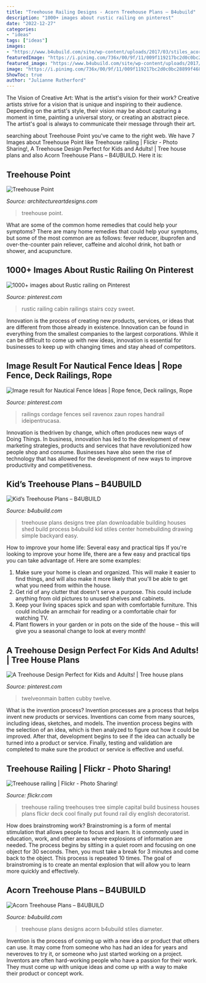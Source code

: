 ```yaml
---
title: "Treehouse Railing Designs - Acorn Treehouse Plans – B4ubuild"
description: "1000+ images about rustic railing on pinterest"
date: "2022-12-27"
categories:
- "ideas"
tags: ["ideas"]
images:
- "https://www.b4ubuild.com/site/wp-content/uploads/2017/03/stiles_acorn_treehouse.jpg"
featuredImage: "https://i.pinimg.com/736x/00/9f/11/009f119217bc2d0c0bc28899f468be90.jpg"
featured_image: "https://www.b4ubuild.com/site/wp-content/uploads/2017/03/stiles_acorn_treehouse.jpg"
image: "https://i.pinimg.com/736x/00/9f/11/009f119217bc2d0c0bc28899f468be90.jpg"
ShowToc: true
author: "Julianne Rutherford"
---
```



The Vision of Creative Art: What is the artist's vision for their work?
Creative artists strive for a vision that is unique and inspiring to their audience. Depending on the artist's style, their vision may be about capturing a moment in time, painting a universal story, or creating an abstract piece. The artist's goal is always to communicate their message through their art.

	

		
searching about Treehouse Point you've came to the right web. We have 7 Images about Treehouse Point like Treehouse railing | Flickr - Photo Sharing!, A Treehouse Design Perfect for Kids and Adults! | Tree house plans and also Acorn Treehouse Plans – B4UBUILD. Here it is:
		
    
## Treehouse Point

<img loading=lazy src="https://www.architectureartdesigns.com/wp-content/uploads/2013/05/treehouse-point-3.jpg" onerror="this.onerror=null;this.src='https://tse4.mm.bing.net/th?id=OIP.XVO4YaytmB4uVOJbtft8SgHaE8&amp;pid=15.1';" alt="Treehouse Point">

_Source: architectureartdesigns.com_

>treehouse point. 

	

What are some of the common home remedies that could help your symptoms?
There are many home remedies that could help your symptoms, but some of the most common are as follows: fever reducer, ibuprofen and over-the-counter pain reliever, caffeine and alcohol drink, hot bath or shower, and acupuncture.

    
## 1000+ Images About Rustic Railing On Pinterest

<img loading=lazy src="https://s-media-cache-ak0.pinimg.com/736x/3d/c4/a3/3dc4a335640d83a28f6bb814bb94c756.jpg" onerror="this.onerror=null;this.src='https://tse3.mm.bing.net/th?id=OIP.jHT59mbYfqtVa2qyVVzgHAHaJ3&amp;pid=15.1';" alt="1000+ images about Rustic railing on Pinterest">

_Source: pinterest.com_

>rustic railing cabin railings stairs cozy sweet. 

	

Innovation is the process of creating new products, services, or ideas that are different from those already in existence. Innovation can be found in everything from the smallest companies to the largest corporations. While it can be difficult to come up with new ideas, innovation is essential for businesses to keep up with changing times and stay ahead of competitors.

    
## Image Result For Nautical Fence Ideas | Rope Fence, Deck Railings, Rope

<img loading=lazy src="https://i.pinimg.com/originals/f2/4f/3e/f24f3e0fb7638bae025893a2388249f4.jpg" onerror="this.onerror=null;this.src='https://tse1.mm.bing.net/th?id=OIP.auhG90GAxHKNMCYWG4AEqwHaFj&amp;pid=15.1';" alt="Image result for Nautical Fence Ideas | Rope fence, Deck railings, Rope">

_Source: pinterest.com_

>railings cordage fences seil ravenox zaun ropes handrail ideipentrucasa. 

	

Innovation is thedriven by change, which often produces new ways of Doing Things. In business, innovation has led to the development of new marketing strategies, products and services that have revolutionized how people shop and consume. Businesses have also seen the rise of technology that has allowed for the development of new ways to improve productivity and competitiveness.

    
## Kid’s Treehouse Plans – B4UBUILD

<img loading=lazy src="http://www.b4ubuild.com/site/wp-content/uploads/2017/02/stiles_kids-treehouse_sm-403x520.jpg" onerror="this.onerror=null;this.src='https://tse4.mm.bing.net/th?id=OIP.d_jGHrsLaGk4JZdJF0KkGwDcEb&amp;pid=15.1';" alt="Kid’s Treehouse Plans – B4UBUILD">

_Source: b4ubuild.com_

>treehouse plans designs tree plan downloadable building houses shed build process b4ubuild kid stiles center homebuilding drawing simple backyard easy. 

	

How to improve your home life: Several easy and practical tips
If you're looking to improve your home life, there are a few easy and practical tips you can take advantage of. Here are some examples:
1. Make sure your home is clean and organized. This will make it easier to find things, and will also make it more likely that you'll be able to get what you need from within the house.
2. Get rid of any clutter that doesn't serve a purpose. This could include anything from old pictures to unused shelves and cabinets.
3. Keep your living spaces spick and span with comfortable furniture. This could include an armchair for reading or a comfortable chair for watching TV. 
4. Plant flowers in your garden or in pots on the side of the house – this will give you a seasonal change to look at every month! 

    
## A Treehouse Design Perfect For Kids And Adults! | Tree House Plans

<img loading=lazy src="https://i.pinimg.com/736x/00/9f/11/009f119217bc2d0c0bc28899f468be90.jpg" onerror="this.onerror=null;this.src='https://tse4.mm.bing.net/th?id=OIP.42hYMFYT0eIuXZlrAhiHyAHaLH&amp;pid=15.1';" alt="A Treehouse Design Perfect for Kids and Adults! | Tree house plans">

_Source: pinterest.com_

>twelveonmain batten cubby twelve. 

	

What is the invention process?
Invention processes are a process that helps invent new products or services. Inventions can come from many sources, including ideas, sketches, and models. The invention process begins with the selection of an idea, which is then analyzed to figure out how it could be improved. After that, development begins to see if the idea can actually be turned into a product or service. Finally, testing and validation are completed to make sure the product or service is effective and useful.

    
## Treehouse Railing | Flickr - Photo Sharing!

<img loading=lazy src="http://farm1.staticflickr.com/177/478995800_65b61b3e0c_z.jpg" onerror="this.onerror=null;this.src='https://tse4.mm.bing.net/th?id=OIP.dRbk_Jl_ZzhrhMBydoYE_AHaE8&amp;pid=15.1';" alt="Treehouse railing | Flickr - Photo Sharing!">

_Source: flickr.com_

>treehouse railing treehouses tree simple capital build business houses plans flickr deck cool finally put found rail diy english decoratorist. 

	

How does brainstroming work?
Brainstroming is a form of mental stimulation that allows people to focus and learn. It is commonly used in education, work, and other areas where explosions of information are needed. The process begins by sitting in a quiet room and focusing on one object for 30 seconds. Then, you must take a break for 3 minutes and come back to the object. This process is repeated 10 times. The goal of brainstroming is to create an mental explosion that will allow you to learn more quickly and effectively.

    
## Acorn Treehouse Plans – B4UBUILD

<img loading=lazy src="https://www.b4ubuild.com/site/wp-content/uploads/2017/03/stiles_acorn_treehouse.jpg" onerror="this.onerror=null;this.src='https://tse3.mm.bing.net/th?id=OIP.FUuJOm7BMsiSqEyQA8WQXwHaIv&amp;pid=15.1';" alt="Acorn Treehouse Plans – B4UBUILD">

_Source: b4ubuild.com_

>treehouse plans designs acorn b4ubuild stiles diameter. 

	

Invention is the process of coming up with a new idea or product that others can use. It may come from someone who has had an idea for years and neveroves to try it, or someone who just started working on a project. Inventors are often hard-working people who have a passion for their work. They must come up with unique ideas and come up with a way to make their product or concept work.


